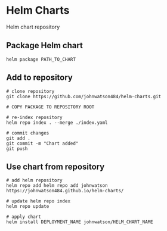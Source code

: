 # Helm Charts
Helm chart repository

## Package Helm chart
`helm package PATH_TO_CHART`

## Add to repository
```
# clone repository
git clone https://github.com/johnwatson484/helm-charts.git

# COPY PACKAGE TO REPOSITORY ROOT

# re-index repository
helm repo index . --merge ./index.yaml

# commit changes
git add .
git commit -m "Chart added"
git push
```

## Use chart from repository
```
# add helm repository
helm repo add helm repo add johnwatson https://johnwatson484.github.io/helm-charts/

# update helm repo index
helm repo update

# apply chart
helm install DEPLOYMENT_NAME johnwatson/HELM_CHART_NAME
```
